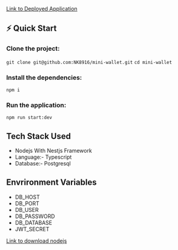 
[Link to Deployed Application](https://mini-wallet-mjxv.onrender.com/)

## ⚡ Quick Start
  ### Clone the project:
  ```git clone git@github.com:NK8916/mini-wallet.git```
  ```cd mini-wallet```

  ### Install the dependencies:
  ```npm i```

  ### Run the application:
  ```npm run start:dev```

## Tech Stack Used
  * Nodejs With Nestjs Framework
  * Language:- Typescript
  * Database:- Postgresql

## Envrironment Variables
  * DB_HOST
  * DB_PORT
  * DB_USER
  * DB_PASSWORD
  * DB_DATABASE
  * JWT_SECRET

[Link to download nodejs](https://nodejs.org/en/download)


